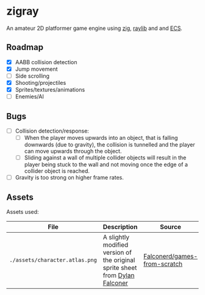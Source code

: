 # zigray

An amateur 2D platformer game engine using [zig](https://ziglang.org/), [raylib](https://www.raylib.com/) and and [ECS](https://github.com/prime31/zig-ecs).

## Roadmap

- [x] AABB collision detection
- [x] Jump movement
- [ ] Side scrolling
- [x] Shooting/projectiles
- [x] Sprites/textures/animations
- [ ] Enemies/AI

## Bugs

- [ ] Collision detection/response:
  - [ ] When the player moves upwards into an object, that is falling downwards (due to gravity), the collision is tunnelled and the player can move upwards through the object.
  - [ ] Sliding against a wall of multiple collider objects will result in the player being stuck to the wall and not moving once the edge of a collider object is reached.
- [ ] Gravity is too strong on higher frame rates.

## Assets

Assets used:

| File                           | Description                                                                                                  | Source                                                                                                      | License |
| ------------------------------ | ------------------------------------------------------------------------------------------------------------ | ----------------------------------------------------------------------------------------------------------- | ------- |
| `./assets/character.atlas.png` | A slightly modified version of the original sprite sheet from [Dylan Falconer](https://github.com/Falconerd) | [Falconerd/games-from-scratch](https://github.com/Falconerd/engine-from-scratch/blob/rec/assets/player.png) | unknown |

